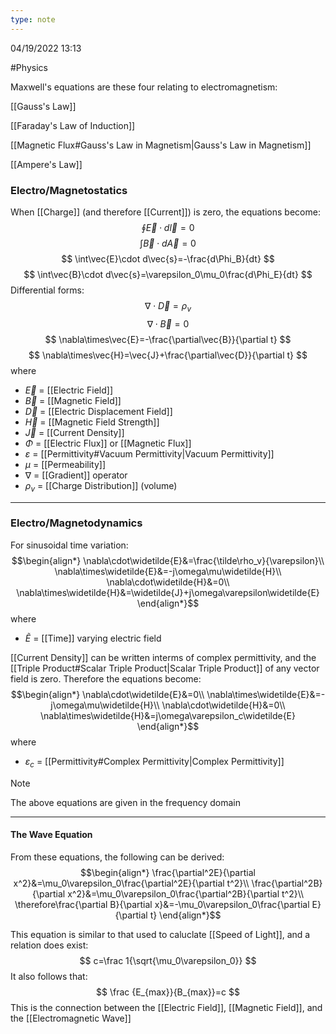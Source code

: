 ```yaml
---
type: note
---
```

04/19/2022 13:13

  #Physics 

Maxwell's equations are these four relating to electromagnetism:

[[Gauss's Law]]

[[Faraday's Law of Induction]]

[[Magnetic Flux#Gauss's Law in Magnetism|Gauss's Law in Magnetism]]

[[Ampere's Law]]


### Electro/Magnetostatics
When [[Charge]] (and therefore [[Current]]) is zero, the equations become:
$$
\oint\vec{E}\cdot d\vec{l}=0
$$
$$
\int\vec{B}\cdot d\vec{A}=0
$$
$$
\int\vec{E}\cdot d\vec{s}=-\frac{d\Phi_B}{dt}
$$
$$
\int\vec{B}\cdot d\vec{s}=\varepsilon_0\mu_0\frac{d\Phi_E}{dt}
$$
Differential forms:
$$
\nabla\cdot\vec{D}=\rho_v
$$
$$
\nabla\cdot\vec{B}=0
$$
$$
\nabla\times\vec{E}=-\frac{\partial\vec{B}}{\partial t}
$$
$$
\nabla\times\vec{H}=\vec{J}+\frac{\partial\vec{D}}{\partial t}
$$
where
- $\vec{E}$ = [[Electric Field]]
- $\vec{B}$ = [[Magnetic Field]]
- $\vec{D}$ = [[Electric Displacement Field]]
- $\vec{H}$ = [[Magnetic Field Strength]]
- $\vec{J}$ = [[Current Density]]
- $\Phi$ = [[Electric Flux]] or [[Magnetic Flux]]
- $\varepsilon$ = [[Permittivity#Vacuum Permittivity|Vacuum Permittivity]]
- $\mu$ = [[Permeability]]
- $\nabla$ = [[Gradient]] operator
- $\rho_v$ = [[Charge Distribution]] (volume)

---

### Electro/Magnetodynamics
For sinusoidal time variation:
$$\begin{align*}
\nabla\cdot\widetilde{E}&=\frac{\tilde\rho_v}{\varepsilon}\\
\nabla\times\widetilde{E}&=-j\omega\mu\widetilde{H}\\
\nabla\cdot\widetilde{H}&=0\\
\nabla\times\widetilde{H}&=\widetilde{J}+j\omega\varepsilon\widetilde{E}
\end{align*}$$
where
- $\widetilde{E}$ = [[Time]] varying electric field

 [[Current Density]] can be written interms of complex permittivity, and the [[Triple Product#Scalar Triple Product|Scalar Triple Product]] of any vector field is zero. Therefore the equations become:
$$\begin{align*}
\nabla\cdot\widetilde{E}&=0\\
\nabla\times\widetilde{E}&=-j\omega\mu\widetilde{H}\\
\nabla\cdot\widetilde{H}&=0\\
\nabla\times\widetilde{H}&=j\omega\varepsilon_c\widetilde{E}
\end{align*}$$
where
- $\varepsilon_c$ = [[Permittivity#Complex Permittivity|Complex Permittivity]]

>[!note]
>The above equations are given in the frequency domain

---

#### The Wave Equation
From these equations, the following can be derived:
$$\begin{align*}
\frac{\partial^2E}{\partial x^2}&=\mu_0\varepsilon_0\frac{\partial^2E}{\partial t^2}\\
\frac{\partial^2B}{\partial x^2}&=\mu_0\varepsilon_0\frac{\partial^2B}{\partial t^2}\\
\therefore\frac{\partial B}{\partial x}&=-\mu_0\varepsilon_0\frac{\partial E}{\partial t}
\end{align*}$$


This equation is similar to that used to caluclate [[Speed of Light]], and a relation does exist:
$$
c=\frac 1{\sqrt{\mu_0\varepsilon_0}}
$$
It also follows that:
$$
\frac {E_{max}}{B_{max}}=c
$$
This is the connection between the [[Electric Field]], [[Magnetic Field]], and the [[Electromagnetic Wave]]



